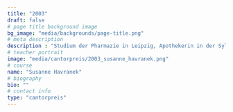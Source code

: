 ```yaml
---
title: "2003"
draft: false
# page title background image
bg_image: "media/backgrounds/page-title.png"
# meta description
description : "Studium der Pharmazie in Leipzig, Apothekerin in der Sylter Apotheke in Berlin"
# teacher portrait
image: "media/cantorpreis/2003_susanne_havranek.png"
# course
name: "Susanne Havranek"
# biography
bio: ""
# contact info
type: "cantorpreis"
---
```

